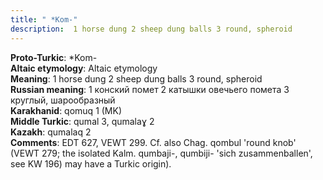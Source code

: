 ```yaml
---
title: " *Kom-"
description:  1 horse dung 2 sheep dung balls 3 round, spheroid
---
```


<strong>Proto-Turkic</strong>:  *Kom-<br>
<strong>Altaic etymology</strong>:  Altaic etymology<br>
<strong>Meaning</strong>:  1 horse dung 2 sheep dung balls 3 round, spheroid<br>
<strong>Russian meaning</strong>:  1 конский помет 2 катышки овечьего помета 3 круглый, шарообразный<br>
<strong>Karakhanid</strong>:  qomuq 1 (MK)<br>
<strong>Middle Turkic</strong>:  qumal 3, qumalaɣ 2<br>
<strong>Kazakh</strong>:  qumalaq 2<br>
<strong>Comments</strong>:  EDT 627, VEWT 299. Cf. also Chag. qombul 'round knob' (VEWT 279; the isolated Kalm. qumbaji-, qumbiji- 'sich zusammenballen', see KW 196) may have a Turkic origin).<br>


